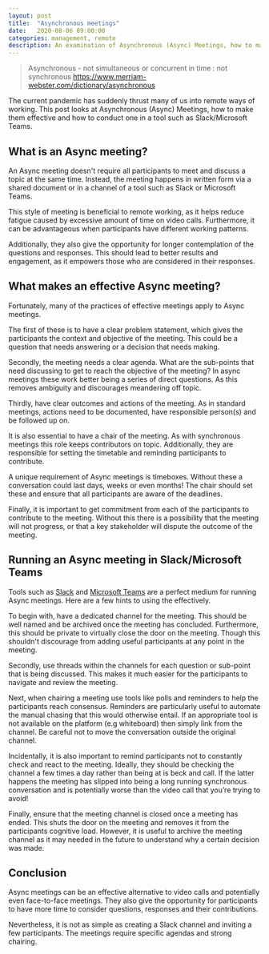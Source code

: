 ```yaml
---
layout: post
title:  "Asynchronous meetings"
date:   2020-08-06 09:00:00
categories: management, remote
description: An examination of Asynchronous (Async) Meetings, how to make them effective and how to conduct one in a tool such as Slack/Microsoft Teams.
---
```


> Asynchronous - not simultaneous or concurrent in time : not synchronous
https://www.merriam-webster.com/dictionary/asynchronous

The current pandemic has suddenly thrust many of us into remote ways of working.  This post looks at Asynchronous (Async) Meetings, how to make them effective and how to conduct one in a tool such as Slack/Microsoft Teams.

## What is an Async meeting?

An Async meeting doesn't require all participants to meet and discuss a topic at the same time.  Instead, the meeting happens in written form via a shared document or in a channel of a tool such as Slack or Microsoft Teams.

This style of meeting is beneficial to remote working, as it helps reduce fatigue caused by excessive amount of time on video calls.  Furthermore, it can be advantageous when participants have different working patterns.

Additionally, they also give the opportunity for longer contemplation of the questions and responses.  This should lead to better results and engagement, as it empowers those who are considered in their responses.

## What makes an effective Async meeting?  

Fortunately, many of the practices of effective meetings apply to Async meetings. 

The first of these is to have a clear problem statement, which gives the participants the context and objective of the meeting. This could be a question that needs answering or a decision that needs making.

Secondly, the meeting needs a clear agenda. What are the sub-points that need discussing to get to reach the objective of the meeting? In async meetings these work better being a series of direct questions.  As this removes ambiguity and discourages meandering off topic.

Thirdly, have clear outcomes and actions of the meeting. As in standard meetings, actions need to be documented, have responsible person(s) and be followed up on.

It is also essential to have a chair of the meeting. As with synchronous meetings this role keeps contributors on topic. Additionally, they are responsible for setting the timetable and reminding participants to contribute.

A unique requirement of Async meetings is timeboxes. Without these a conversation could last days, weeks or even months! The chair should set these and ensure that all participants are aware of the deadlines.

Finally, it is important to get commitment from each of the participants to contribute to the meeting.  Without this there is a possibility that the meeting will not progress, or that a key stakeholder will dispute the outcome of the meeting.

## Running an Async meeting in Slack/Microsoft Teams

Tools such as [Slack](https://slack.com) and [Microsoft Teams](http://teams.microsoft.com) are a perfect medium for running Async meetings. Here are a few hints to using the effectively.

To begin with, have a dedicated channel for the meeting.  This should be well named and be archived once the meeting has concluded.  Furthermore, this should be private to virtually close the door on the meeting. Though this shouldn't discourage from adding useful participants at any point in the meeting.

Secondly, use threads within the channels for each question or sub-point that is being discussed. This makes it much easier for the participants to navigate and review the meeting.

Next, when chairing a meeting use tools like polls and reminders to help the participants reach consensus.  Reminders are particularly useful to automate the manual chasing that this would otherwise entail.  If an appropriate tool is not available on the platform (e.g whiteboard) then simply link from the channel.  Be careful not to move the conversation outside the original channel.

Incidentally, it is also important to remind participants not to constantly check and react to the meeting. Ideally, they should be checking the channel a few times a day rather than being at is beck and call.  If the latter happens the meeting has slipped into being a long running synchronous conversation and is potentially worse than the video call that you’re trying to avoid!

Finally, ensure that the meeting channel is closed once a meeting has ended. This shuts the door on the meeting and removes it from the participants cognitive load.  However, it is useful to archive the meeting channel as it may needed in the future to understand why a certain decision was made.

## Conclusion 

Async meetings can be an effective alternative to video calls and potentially even face-to-face meetings.  They also give the opportunity for participants to have more time to consider questions, responses and their contributions.

Nevertheless, it is not as simple as creating a Slack channel and inviting a few participants.  The meetings require specific agendas and strong chairing.